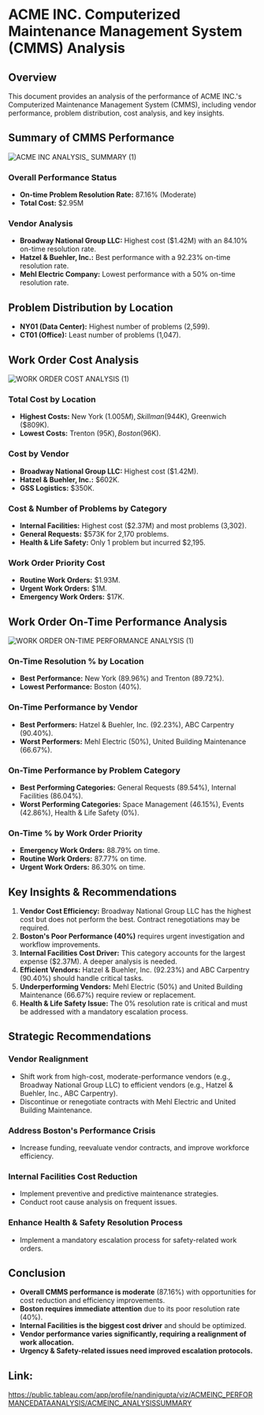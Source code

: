 # ACME INC. Computerized Maintenance Management System (CMMS) Analysis

## Overview
This document provides an analysis of the performance of ACME INC.'s Computerized Maintenance Management System (CMMS), including vendor performance, problem distribution, cost analysis, and key insights.

## Summary of CMMS Performance

![ACME INC  ANALYSIS_ SUMMARY (1)](https://github.com/user-attachments/assets/c5865980-ae16-4186-bed7-ac3317c30dd4)


### Overall Performance Status
- **On-time Problem Resolution Rate:** 87.16% (Moderate)
- **Total Cost:** $2.95M

### Vendor Analysis
- **Broadway National Group LLC:** Highest cost ($1.42M) with an 84.10% on-time resolution rate.
- **Hatzel & Buehler, Inc.:** Best performance with a 92.23% on-time resolution rate.
- **Mehl Electric Company:** Lowest performance with a 50% on-time resolution rate.

## Problem Distribution by Location
- **NY01 (Data Center):** Highest number of problems (2,599).
- **CT01 (Office):** Least number of problems (1,047).

## Work Order Cost Analysis

![WORK ORDER COST ANALYSIS (1)](https://github.com/user-attachments/assets/61b54117-8a6a-4ed1-aca8-d306de8422c7)


### Total Cost by Location
- **Highest Costs:** New York ($1.005M), Skillman ($944K), Greenwich ($809K).
- **Lowest Costs:** Trenton ($95K), Boston ($96K).

### Cost by Vendor
- **Broadway National Group LLC:** Highest cost ($1.42M).
- **Hatzel & Buehler, Inc.:** $602K.
- **GSS Logistics:** $350K.

### Cost & Number of Problems by Category
- **Internal Facilities:** Highest cost ($2.37M) and most problems (3,302).
- **General Requests:** $573K for 2,170 problems.
- **Health & Life Safety:** Only 1 problem but incurred $2,195.

### Work Order Priority Cost
- **Routine Work Orders:** $1.93M.
- **Urgent Work Orders:** $1M.
- **Emergency Work Orders:** $17K.

## Work Order On-Time Performance Analysis

![WORK ORDER ON-TIME PERFORMANCE ANALYSIS (1)](https://github.com/user-attachments/assets/58c6fb34-d186-4b96-8983-4dd1e6c78f58)


### On-Time Resolution % by Location
- **Best Performance:** New York (89.96%) and Trenton (89.72%).
- **Lowest Performance:** Boston (40%).

### On-Time Performance by Vendor
- **Best Performers:** Hatzel & Buehler, Inc. (92.23%), ABC Carpentry (90.40%).
- **Worst Performers:** Mehl Electric (50%), United Building Maintenance (66.67%).

### On-Time Performance by Problem Category
- **Best Performing Categories:** General Requests (89.54%), Internal Facilities (86.04%).
- **Worst Performing Categories:** Space Management (46.15%), Events (42.86%), Health & Life Safety (0%).

### On-Time % by Work Order Priority
- **Emergency Work Orders:** 88.79% on time.
- **Routine Work Orders:** 87.77% on time.
- **Urgent Work Orders:** 86.30% on time.

## Key Insights & Recommendations

1. **Vendor Cost Efficiency:** Broadway National Group LLC has the highest cost but does not perform the best. Contract renegotiations may be required.
2. **Boston's Poor Performance (40%)** requires urgent investigation and workflow improvements.
3. **Internal Facilities Cost Driver:** This category accounts for the largest expense ($2.37M). A deeper analysis is needed.
4. **Efficient Vendors:** Hatzel & Buehler, Inc. (92.23%) and ABC Carpentry (90.40%) should handle critical tasks.
5. **Underperforming Vendors:** Mehl Electric (50%) and United Building Maintenance (66.67%) require review or replacement.
6. **Health & Life Safety Issue:** The 0% resolution rate is critical and must be addressed with a mandatory escalation process.

## Strategic Recommendations

### Vendor Realignment
- Shift work from high-cost, moderate-performance vendors (e.g., Broadway National Group LLC) to efficient vendors (e.g., Hatzel & Buehler, Inc., ABC Carpentry).
- Discontinue or renegotiate contracts with Mehl Electric and United Building Maintenance.

### Address Boston's Performance Crisis
- Increase funding, reevaluate vendor contracts, and improve workforce efficiency.

### Internal Facilities Cost Reduction
- Implement preventive and predictive maintenance strategies.
- Conduct root cause analysis on frequent issues.

### Enhance Health & Safety Resolution Process
- Implement a mandatory escalation process for safety-related work orders.

## Conclusion
- **Overall CMMS performance is moderate** (87.16%) with opportunities for cost reduction and efficiency improvements.
- **Boston requires immediate attention** due to its poor resolution rate (40%).
- **Internal Facilities is the biggest cost driver** and should be optimized.
- **Vendor performance varies significantly, requiring a realignment of work allocation.**
- **Urgency & Safety-related issues need improved escalation protocols.**

## Link:
https://public.tableau.com/app/profile/nandinigupta/viz/ACMEINC_PERFORMANCEDATAANALYSIS/ACMEINC_ANALYSISSUMMARY
